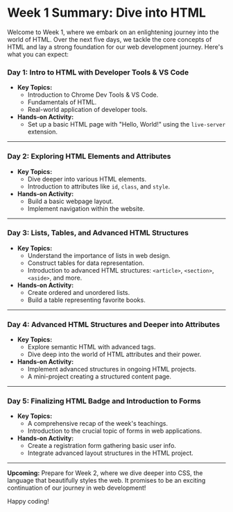 # Week 1 Summary: Dive into HTML

Welcome to Week 1, where we embark on an enlightening journey into the world of HTML. Over the next five days, we tackle the core concepts of HTML and lay a strong foundation for our web development journey. Here's what you can expect:

### Day 1: **Intro to HTML with Developer Tools & VS Code**

- **Key Topics:**
  - Introduction to Chrome Dev Tools & VS Code.
  - Fundamentals of HTML.
  - Real-world application of developer tools.
- **Hands-on Activity:**
  - Set up a basic HTML page with "Hello, World!" using the `live-server` extension.

---

### Day 2: **Exploring HTML Elements and Attributes**

- **Key Topics:**
  - Dive deeper into various HTML elements.
  - Introduction to attributes like `id`, `class`, and `style`.
- **Hands-on Activity:**
  - Build a basic webpage layout.
  - Implement navigation within the website.

---

### Day 3: **Lists, Tables, and Advanced HTML Structures**

- **Key Topics:**
  - Understand the importance of lists in web design.
  - Construct tables for data representation.
  - Introduction to advanced HTML structures: `<article>`, `<section>`, `<aside>`, and more.
- **Hands-on Activity:**
  - Create ordered and unordered lists.
  - Build a table representing favorite books.

---

### Day 4: **Advanced HTML Structures and Deeper into Attributes**

- **Key Topics:**
  - Explore semantic HTML with advanced tags.
  - Dive deep into the world of HTML attributes and their power.
- **Hands-on Activity:**
  - Implement advanced structures in ongoing HTML projects.
  - A mini-project creating a structured content page.

---

### Day 5: **Finalizing HTML Badge and Introduction to Forms**

- **Key Topics:**
  - A comprehensive recap of the week's teachings.
  - Introduction to the crucial topic of forms in web applications.
- **Hands-on Activity:**
  - Create a registration form gathering basic user info.
  - Integrate advanced layout structures in the HTML project.

---

**Upcoming:** Prepare for Week 2, where we dive deeper into CSS, the language that beautifully styles the web. It promises to be an exciting continuation of our journey in web development!

Happy coding!
